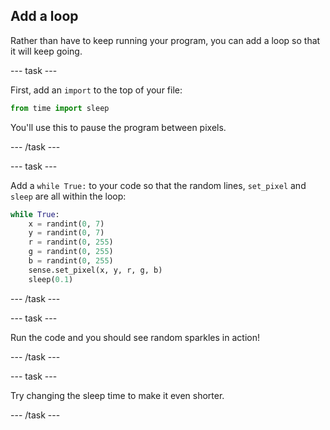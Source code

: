 ## Add a loop

Rather than have to keep running your program, you can add a loop so that it will keep going.

--- task ---

First, add an `import` to the top of your file:

```python
from time import sleep
```

You'll use this to pause the program between pixels.

--- /task ---

--- task ---

Add a `while True:` to your code so that the random lines, `set_pixel` and `sleep` are all within the loop:

```python
while True:
    x = randint(0, 7)
    y = randint(0, 7)
    r = randint(0, 255)
    g = randint(0, 255)
    b = randint(0, 255)
    sense.set_pixel(x, y, r, g, b)
    sleep(0.1)
```

--- /task ---

--- task ---

Run the code and you should see random sparkles in action!

--- /task ---

--- task ---

Try changing the sleep time to make it even shorter.

--- /task ---
